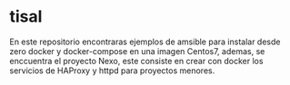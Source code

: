 # tisal

En este repositorio encontraras ejemplos de amsible para instalar desde zero docker y docker-compose en una imagen Centos7, ademas, se enccuentra el proyecto Nexo, este consiste en crear con docker los servicios de HAProxy y httpd para proyectos menores.
